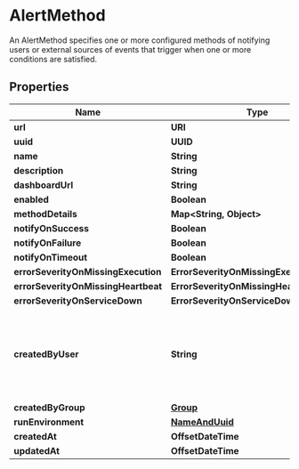 

# AlertMethod

An AlertMethod specifies one or more configured methods of notifying users or external sources of events that trigger when one or more conditions are satisfied.

## Properties

Name | Type | Description | Notes
------------ | ------------- | ------------- | -------------
**url** | **URI** |  |  [readonly]
**uuid** | **UUID** |  |  [readonly]
**name** | **String** |  | 
**description** | **String** |  |  [optional]
**dashboardUrl** | **String** |  |  [readonly]
**enabled** | **Boolean** |  |  [optional]
**methodDetails** | **Map&lt;String, Object&gt;** |  |  [readonly]
**notifyOnSuccess** | **Boolean** |  |  [optional]
**notifyOnFailure** | **Boolean** |  |  [optional]
**notifyOnTimeout** | **Boolean** |  |  [optional]
**errorSeverityOnMissingExecution** | **ErrorSeverityOnMissingExecutionEnum** |  |  [optional]
**errorSeverityOnMissingHeartbeat** | **ErrorSeverityOnMissingHeartbeatEnum** |  |  [optional]
**errorSeverityOnServiceDown** | **ErrorSeverityOnServiceDownEnum** |  |  [optional]
**createdByUser** | **String** | Required. 150 characters or fewer. Letters, digits and @/./+/-/_ only. |  [readonly]
**createdByGroup** | [**Group**](Group.md) |  |  [readonly]
**runEnvironment** | [**NameAndUuid**](NameAndUuid.md) |  |  [optional]
**createdAt** | **OffsetDateTime** |  |  [readonly]
**updatedAt** | **OffsetDateTime** |  |  [readonly]



